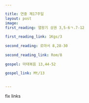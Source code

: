 ```yaml
---

title: 연중 제17주일
layout: post 
image: 
first_reading: 열왕기 상권 3,5-6ㄱ.7-12
 
first_reading_link: 1Kgs/3
 
second_reading: 로마서 8,28-30
 
second_reading_link: Rom/8
 
gospel: 마태복음 13,44-52
 
gospel_link: Mt/13
 

---
```


fix links
